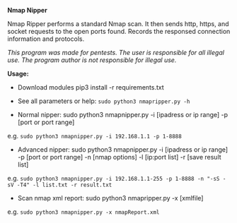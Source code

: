 **Nmap Nipper**

Nmap Ripper performs a standard Nmap scan. It then sends http, https, and socket requests to the open ports found. Records the responsed connection information and protocols.

*This program was made for pentests. The user is responsible for all illegal use. The program author is not responsible for illegal use.*

**Usage:**
 - Download modules pip3 install -r requirements.txt
 - See all parameters or help: `sudo python3 nmapripper.py -h`

 - Normal nipper: sudo python3 nmapnipper.py -i [ipadress or ip range] -p [port or port range]

e.g. `sudo python3 nmapnipper.py -i 192.168.1.1 -p 1-8888`
 
 - Advanced nipper: sudo python3 nmapnipper.py -i [ipadress or ip range] -p [port or port range] -n [nmap options] -l [ip:port list] -r [save result list]

e.g. `sudo python3 nmapnipper.py -i 192.168.1.1-255 -p 1-8888 -n "-sS -sV -T4" -l list.txt -r result.txt`
 
 - Scan nmap xml report: sudo python3 nmapripper.py -x [xmlfile]

e.g. `sudo python3 nmapnipper.py -x nmapReport.xml`
